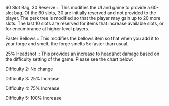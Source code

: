 60 Slot Bag, 30 Reserve :: This modifies the UI and game to provide a 60-slot bag. Of the 60 slots, 30 are initially reserved and not provided to the player. The perk tree is modified so that the player may gain up to 20 more slots. The last 10 slots are reserved for items that increase available slots, or for encumbrance at higher level players.

Faster Bellows :: This modifies the bellows item so that when you add it to your forge and smelt, the forge smelts 5x faster than usual.

25% Headshot :: This provides an increase to headshot damage based on the difficulty setting of the game. Please see the chart below:

Difficulty 2: No change

Difficulty 3: 25% Increase

Difficulty 4: 75% Increase

Difficulty 5: 100% Increase
